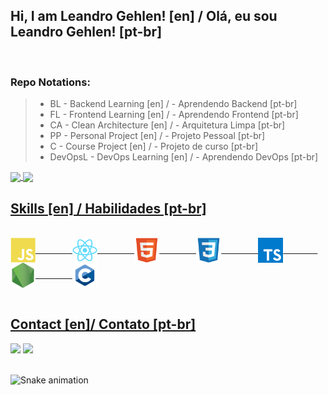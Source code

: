 ## Hi, I am Leandro Gehlen! [en] / Olá, eu sou Leandro Gehlen! [pt-br]
</br>
  
### Repo Notations:  
>+ BL - Backend Learning  [en] / - Aprendendo Backend [pt-br]
>+ FL - Frontend Learning  [en] / - Aprendendo Frontend [pt-br]
>+ CA - Clean Architecture  [en] / - Arquitetura Limpa [pt-br]
>+ PP - Personal Project  [en] / - Projeto Pessoal [pt-br]
>+ C - Course Project  [en] / - Projeto de curso [pt-br]
>+ DevOpsL - DevOps Learning [en] / - Aprendendo DevOps [pt-br]

 <div>
  <a href="https://github.com/leandro-gehlen">
   <img align="center" height="170" src="https://github-readme-stats.vercel.app/api/top-langs/?username=leandro-gehlen&layout=compact&langs_count=16&theme=dracula"/>
  <img align="center" src="https://github-readme-stats.vercel.app/api?username=leandro-gehlen&show_icons=true&theme=dracula&include_all_commits=true&count_private=true&hide=issues"/>
</div>
 
 ## Skills [en] / Habilidades [pt-br]
<div style="display: inline_block"><br>
  <img height="40" align="center" alt="leandro-gehlen-Js" height="30" width="40" src="https://raw.githubusercontent.com/devicons/devicon/master/icons/javascript/javascript-plain.svg">
 &nbsp;&nbsp;&nbsp;&nbsp;&nbsp;&nbsp;&nbsp;&nbsp;&nbsp;&nbsp;&nbsp;&nbsp;&nbsp;
  <img height="40" align="center" alt="leandro-gehlen-React" height="30" width="40" src="https://raw.githubusercontent.com/devicons/devicon/master/icons/react/react-original.svg">
 &nbsp;&nbsp;&nbsp;&nbsp;&nbsp;&nbsp;&nbsp;&nbsp;&nbsp;&nbsp;&nbsp;&nbsp;&nbsp;
  <img height="40" align="center" alt="leandro-gehlen-HTML" height="30" width="40" src="https://raw.githubusercontent.com/devicons/devicon/master/icons/html5/html5-original.svg">
 &nbsp;&nbsp;&nbsp;&nbsp;&nbsp;&nbsp;&nbsp;&nbsp;&nbsp;&nbsp;&nbsp;&nbsp;&nbsp;
  <img height="40" align="center" alt="leandro-gehlen-CSS" height="30" width="40" src="https://raw.githubusercontent.com/devicons/devicon/master/icons/css3/css3-original.svg">
   &nbsp;&nbsp;&nbsp;&nbsp;&nbsp;&nbsp;&nbsp;&nbsp;&nbsp;&nbsp;&nbsp;&nbsp;&nbsp;
  <img height="40" align="center" alt="leandro-gehlen-CSS" height="30" width="40" src="https://raw.githubusercontent.com/github/explore/80688e429a7d4ef2fca1e82350fe8e3517d3494d/topics/typescript/typescript.png">
   &nbsp;&nbsp;&nbsp;&nbsp;&nbsp;&nbsp;&nbsp;&nbsp;&nbsp;&nbsp;&nbsp;&nbsp;&nbsp;
  <img height="40" align="center" alt="leandro-gehlen-CSS" height="30" width="40" src="https://raw.githubusercontent.com/github/explore/80688e429a7d4ef2fca1e82350fe8e3517d3494d/topics/nodejs/nodejs.png">
   &nbsp;&nbsp;&nbsp;&nbsp;&nbsp;&nbsp;&nbsp;&nbsp;&nbsp;&nbsp;&nbsp;&nbsp;&nbsp;
  <img height="40" align="center" alt="leandro-gehlen-CSS" height="30" width="40" src="https://raw.githubusercontent.com/github/explore/f3e22f0dca2be955676bc70d6214b95b13354ee8/topics/c/c.png">

</div>
  
</br>

## Contact [en]/ Contato [pt-br]
<div> 
  <a href="https://www.linkedin.com/in/leandro-gehlen-61159738/" target="_blank"><img src="https://img.shields.io/badge/-LinkedIn-%230077B5?style=for-the-badge&logo=linkedin&logoColor=white" target="_blank"></a> 
  <a href = "mailto: legedeveloper@gmail.com"><img src="https://img.shields.io/badge/-Gmail-%23333?style=for-the-badge&logo=gmail&logoColor=white" target="_blank"></a>
 </br>
</br>
 
  ![Snake animation](https://github.com/eagrundy/eagrundy/blob/output/github-contribution-grid-snake.svg)
 
</div>
